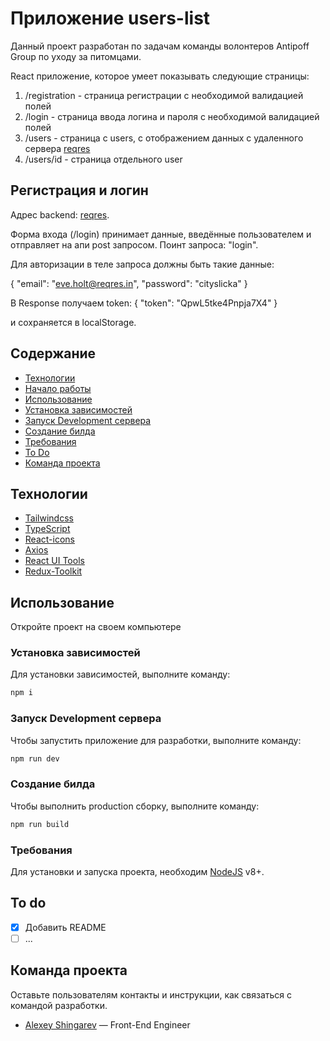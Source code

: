 # Приложение users-list

Данный проект разработан по задачам команды волонтеров Antipoff Group по уходу за питомцами.

React приложение, которое умеет показывать следующие страницы:

1. /registration - страница регистрации с необходимой валидацией полей
2. /login - страница ввода логина и пароля с необходимой валидацией полей
3. /users - страница с users, с отображением данных с удаленного сервера [reqres](https://reqres.in/)
4. /users/id - страница отдельного user

## Регистрация и логин
Адрес backend: [reqres](https://reqres.in/). 

Форма входа (/login) принимает данные, введённые пользователем и отправляет на апи post запросом. Поинт запроса: "login". 

Для авторизации в теле запроса должны быть такие данные:

{
    "email": "eve.holt@reqres.in",
    "password": "cityslicka"
}

В Response получаем token:
{
    "token": "QpwL5tke4Pnpja7X4"
}

и сохраняется в localStorage.


## Содержание

- [Технологии](#технологии)
- [Начало работы](#начало-работы)
- [Использование](#Использование)
- [Установка зависимостей](#Установка-зависимостей)
- [Запуск Development сервера](#Запуск-Development-сервера)
- [Создание билда](#Создание-билда)
- [Требования](#Требования)
- [To Do](#To-Do)
- [Команда проекта](#команда-проекта)

## Технологии

- [Tailwindcss](https://tailwindcss.com/)
- [TypeScript](https://www.typescriptlang.org/)
- [React-icons](https://react-icons.github.io/react-icons/)
- [Axios](https://axios-http.com/)
- [React UI Tools](https://mui.com/)
- [Redux-Toolkit](https://redux-toolkit.js.org/)

## Использование

Откройте проект на своем компьютере

### Установка зависимостей
Для установки зависимостей, выполните команду: 
```sh
npm i
```
### Запуск Development сервера
Чтобы запустить приложение для разработки, выполните команду:
```sh
npm run dev
```
### Создание билда
Чтобы выполнить production сборку, выполните команду: 
```sh
npm run build
```

### Требования
Для установки и запуска проекта, необходим [NodeJS](https://nodejs.org/) v8+.


## To do
- [x] Добавить README
- [ ] ...

## Команда проекта
Оставьте пользователям контакты и инструкции, как связаться с командой разработки.

- [Alexey Shingarev](https://t.me/alekseyshing) — Front-End Engineer
